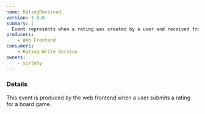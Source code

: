 ```yaml
---
name: RatingReceived
version: 1.0.0
summary: |
  Event represents when a rating was created by a user and received from web frontend.
producers:
    - Web Frontend
consumers:
    - Rating Write Service
owners:
    - sirtoby
---
```


### Details

This event is produced by the web frontend when a user submits a rating for a board game.

<NodeGraph title="Consumer / Producer Diagram" />

<Schema />
